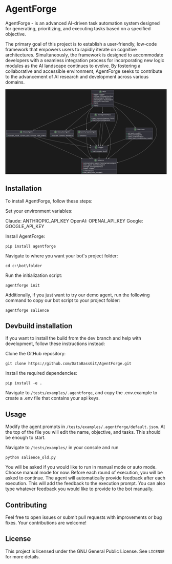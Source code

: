 # AgentForge
AgentForge - is an advanced AI-driven task automation system designed for generating, prioritizing, and executing tasks based on a specified objective.


The primary goal of this project is to establish a user-friendly, low-code framework that empowers users to rapidly iterate on cognitive architectures.
Simultaneously, the framework is designed to accommodate developers with a seamless integration process for incorporating new logic modules as the AI landscape continues to evolve.
By fostering a collaborative and accessible environment, AgentForge seeks to contribute to the advancement of AI research and development across various domains.

![Salience.py](/docs/SalienceVisualization.png)

## Installation
To install AgentForge, follow these steps:

Set your environment variables:

Claude: ANTHROPIC_API_KEY
OpenAI: OPENAI_API_KEY
Google: GOOGLE_API_KEY


Install AgentForge:

```shell
pip install agentforge
```

Navigate to where you want your bot's project folder:

```shell
cd c:\bot\folder
```

Run the initialization script:

```shell
agentforge init
```

Additionally, if you just want to try our demo agent, run the following command to copy our bot script to your project folder:

```shell
agentforge salience
```

## Devbuild installation

If you want to install the build from the dev branch and help with development, follow these instructions instead:

Clone the GitHub repository:

```shell
git clone https://github.com/DataBassGit/AgentForge.git
```

Install the required dependencies:

```shell
pip install -e .
```

Navigate to `/tests/examples/.agentforge`, and copy the .env.example to create a .env file that contains your api keys.


## Usage

Modify the agent prompts in `/tests/examples/.agentforge/default.json`. At the top of the file you will edit the name, objective, and tasks.
This should be enough to start.

Navigate to `/tests/examples/` in your console and run

```shell
python salience_old.py
```

You will be asked if you would like to run in manual mode or auto mode. Choose manual mode for now.
Before each round of execution, you will be asked to continue.
The agent will automatically provide feedback after each execution.
This will add the feedback to the execution prompt.
You can also type whatever feedback you would like to provide to the bot manually.

## Contributing
Feel free to open issues or submit pull requests with improvements or bug fixes. Your contributions are welcome!

## License
This project is licensed under the GNU General Public License. See `LICENSE` for more details.
